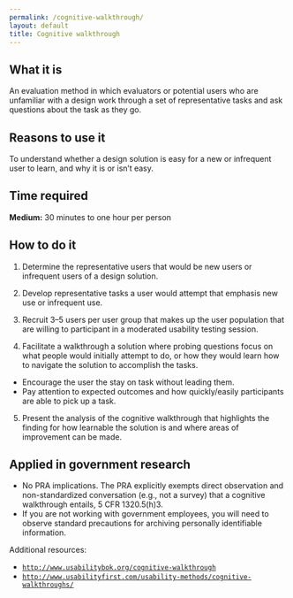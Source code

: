 ```yaml
---
permalink: /cognitive-walkthrough/
layout: default
title: Cognitive walkthrough
---
```


## What it is

An evaluation method in which evaluators or potential users who are unfamiliar with a design work through a set of representative tasks and ask questions about the task as they go.

## Reasons to use it

To understand whether a design solution is easy for a new or infrequent user to learn, and why it is or isn’t easy.

## Time required

**Medium:** 30 minutes to one hour per person

## How to do it

1. Determine the representative users that would be new users or infrequent users of a design solution.

2. Develop representative tasks a user would attempt that emphasis new use or infrequent use.

3. Recruit 3–5 users per user group that makes up the user population that are willing to participant in a moderated usability testing session.

4. Facilitate a walkthrough a solution where probing questions focus on what people would initially attempt to do, or how they would learn how to navigate the solution to accomplish the tasks.  
 - Encourage the user the stay on task without leading them.
 - Pay attention to expected outcomes and how quickly/easily participants are able to pick up a task.

5. Present the analysis of the cognitive walkthrough that highlights the finding for how learnable the solution is and where areas of improvement can be made.

## Applied in government research

-  No PRA implications. The PRA explicitly exempts direct observation and non-standardized conversation (e.g., not a survey) that a cognitive walkthrough entails, 5 CFR 1320.5(h)3.
-  If you are not working with government employees, you will need to observe standard precautions for archiving personally identifiable information.

Additional resources:
- [`http://www.usabilitybok.org/cognitive-walkthrough`](http://www.usabilitybok.org/cognitive-walkthrough)
- [`http://www.usabilityfirst.com/usability-methods/cognitive-walkthroughs/`](http://www.usabilitybok.org/cognitive-walkthrough)
